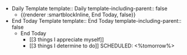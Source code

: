 - Daily Template
  template:: Daily
  template-including-parent:: false
	- {{renderer :smartblockInline, End Today, false}}
- End Today Template
  template:: End Today
  template-including-parent:: false
	- End Today
		- [[3 things I appreciate myself]]
		- [[3 things I determine to do]]
		  SCHEDULED: <%tomorrow%>